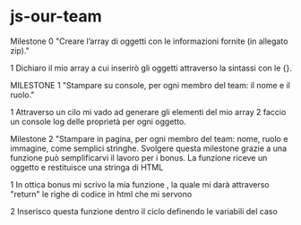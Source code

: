 # js-our-team

Milestone 0 "Creare l’array di oggetti con le informazioni fornite (in allegato zip)."

1 Dichiaro il mio array a cui inserirò gli oggetti attraverso la sintassi con le {}.


MILESTONE 1 "Stampare su console, per ogni membro del team: il nome e il ruolo."

1 Attraverso un cilo mi vado ad generare gli elementi del mio array
2 faccio un console log delle proprietà per ogni oggetto.


Milestone 2 "Stampare in pagina, per ogni membro del team: nome, ruolo e immagine, come semplici stringhe.
Svolgere questa milestone grazie a una funzione può semplificarvi il lavoro per i bonus. La funzione riceve un oggetto e restituisce una stringa di HTML


1 In ottica bonus mi scrivo la mia funzione , la quale mi darà attraverso "return" le righe di codice in html che mi servono

2 Inserisco questa funzione dentro il ciclo definendo le variabili del caso
